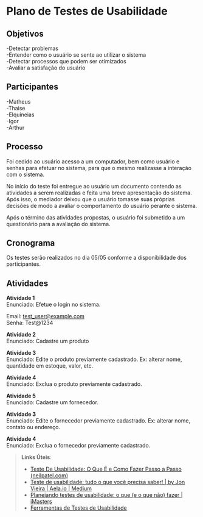 # Plano de Testes de Usabilidade

## Objetivos

  -Detectar problemas<br>
  -Entender como o usuário se sente ao utilizar o sistema<br>
  -Detectar processos que podem ser otimizados<br>
  -Avaliar a satisfação do usuário<br>

## Participantes

  -Matheus <br>
  -Thaise <br>
  -Elquineias <br>
  -Igor<br>
  -Arthur<br>

## Processo

Foi cedido ao usuário acesso a um computador, bem como usuário e senhas para efetuar no sistema, para que o mesmo realizasse a interação com o sistema.

No início do teste foi entregue ao usuário um documento contendo as atividades a serem realizadas e feita uma breve apresentação do sistema. Após isso, o mediador deixou que o usuário tomasse suas próprias decisões de modo a avaliar o comportamento do usuário perante o sistema.

Após o término das atividades propostas, o usuário foi submetido a um questionário para a avaliação do sistema.

## Cronograma

Os testes serão realizados no dia 05/05 conforme a disponibilidade dos participantes.

## Atividades

**Atividade 1**<br>
Enunciado: Efetue o login no sistema.

Email: test_user@example.com<br>
Senha: Test@1234

**Atividade 2**<br>
Enunciado: Cadastre um produto

**Atividade 3**<br>
Enunciado: Edite o produto previamente cadastrado. Ex: alterar nome, quantidade em estoque, valor, etc.

**Atividade 4**<br>
Enunciado: Exclua o produto previamente cadastrado.

**Atividade 5**<br>
Enunciado: Cadastre um fornecedor.

**Atividade 3**<br>
Enunciado: Edite o fornecedor previamente cadastrado. Ex: alterar nome, contato ou endereço.

**Atividade 4**<br>
Enunciado: Exclua o fornecedor previamente cadastrado.


> **Links Úteis**:
> - [Teste De Usabilidade: O Que É e Como Fazer Passo a Passo (neilpatel.com)](https://neilpatel.com/br/blog/teste-de-usabilidade/)
> - [Teste de usabilidade: tudo o que você precisa saber! | by Jon Vieira | Aela.io | Medium](https://medium.com/aela/teste-de-usabilidade-o-que-voc%C3%AA-precisa-saber-39a36343d9a6/)
> - [Planejando testes de usabilidade: o que (e o que não) fazer | iMasters](https://imasters.com.br/design-ux/planejando-testes-de-usabilidade-o-que-e-o-que-nao-fazer/)
> - [Ferramentas de Testes de Usabilidade](https://www.usability.gov/how-to-and-tools/resources/templates.html)
